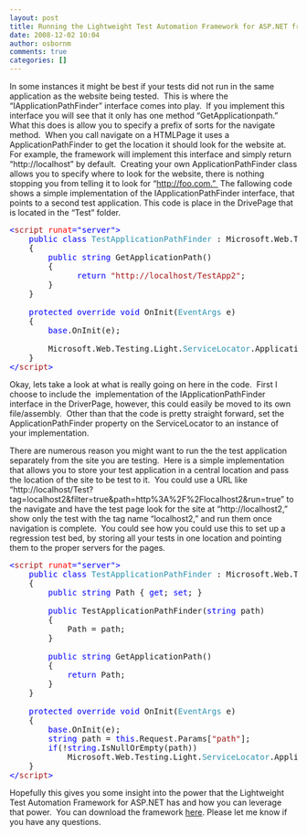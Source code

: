 ```yaml
---
layout: post
title: Running the Lightweight Test Automation Framework for ASP.NET from a separate application
date: 2008-12-02 10:04
author: osbornm
comments: true
categories: []
---
```

In some instances it might be best if your tests did not run in the same application as the website being tested.  This is where the “IApplicationPathFinder” interface comes into play.  If you implement this interface you will see that it only has one method “GetApplicationpath.”  What this does is allow you to specify a prefix of sorts for the navigate method.  When you call navigate on a HTMLPage it uses a ApplicationPathFinder to get the location it should look for the website at.  For example, the framework will implement this interface and simply return “http://localhost” by default.  Creating your own ApplicationPathFinder class allows you to specify where to look for the website, there is nothing stopping you from telling it to look for “http://foo.com.”  The fallowing code shows a simple implementation of the IApplicationPathFinder interface, that points to a second test application. This code is place in the DrivePage that is located in the “Test” folder.

<pre class="code"><span style="color: blue">&lt;</span><span style="color: #a31515">script </span><span style="color: red">runat</span><span style="color: blue">="server"&gt;
    public class </span><span style="color: #2b91af">TestApplicationPathFinder </span>: Microsoft.Web.Testing.Light.<span style="color: #2b91af">IApplicationPathFinder
    </span>{
        <span style="color: blue">public string </span>GetApplicationPath()
        {
              <span style="color: blue">return </span><span style="color: #a31515">"http://localhost/TestApp2"</span>;
        }
    }

    <span style="color: blue">protected override void </span>OnInit(<span style="color: #2b91af">EventArgs </span>e)
    {
        <span style="color: blue">base</span>.OnInit(e);

        Microsoft.Web.Testing.Light.<span style="color: #2b91af">ServiceLocator</span>.ApplicationPathFinder = <span style="color: blue">new </span><span style="color: #2b91af">TestApplicationPathFinder</span>();
    }
<span style="color: blue">&lt;/</span><span style="color: #a31515">script</span><span style="color: blue">&gt;</span></pre>

Okay, lets take a look at what is really going on here in the code.  First I choose to include the  implementation of the IApplicationPathFinder interface in the DriverPage, however, this could easily be moved to its own file/assembly.  Other than that the code is pretty straight forward, set the ApplicationPathFinder property on the ServiceLocator to an instance of your implementation.

There are numerous reason you might want to run the the test application separately from the site you are testing.  Here is a simple implementation that allows you to store your test application in a central location and pass the location of the site to be test to it.  You could use a URL like “http://localhost/Test?tag=localhost2&amp;filter=true&amp;path=http%3A%2F%2Flocalhost2&amp;run=true” to the navigate and have the test page look for the site at “http://localhost2,” show only the test with the tag name “localhost2,” and run them once navigation is complete.  You could see how you could use this to set up a regression test bed, by storing all your tests in one location and pointing them to the proper servers for the pages.

<pre class="code"><span style="color: blue">&lt;</span><span style="color: #a31515">script </span><span style="color: red">runat</span><span style="color: blue">="server"&gt;
    public class </span><span style="color: #2b91af">TestApplicationPathFinder </span>: Microsoft.Web.Testing.Light.<span style="color: #2b91af">IApplicationPathFinder
    </span>{
        <span style="color: blue">public string </span>Path { <span style="color: blue">get</span>; <span style="color: blue">set</span>; }

        <span style="color: blue">public </span>TestApplicationPathFinder(<span style="color: blue">string </span>path)
        {
            Path = path;
        }

        <span style="color: blue">public string </span>GetApplicationPath()
        {
            <span style="color: blue">return </span>Path;
        }
    }

    <span style="color: blue">protected override void </span>OnInit(<span style="color: #2b91af">EventArgs </span>e)
    {
        <span style="color: blue">base</span>.OnInit(e);
        <span style="color: blue">string </span>path = <span style="color: blue">this</span>.Request.Params[<span style="color: #a31515">"path"</span>];
        <span style="color: blue">if</span>(!<span style="color: blue">string</span>.IsNullOrEmpty(path))
            Microsoft.Web.Testing.Light.<span style="color: #2b91af">ServiceLocator</span>.ApplicationPathFinder = <span style="color: blue">new </span><span style="color: #2b91af">TestApplicationPathFinder</span>(path);
    }
<span style="color: blue">&lt;/</span><span style="color: #a31515">script</span><span style="color: blue">&gt;</span></pre>

Hopefully this gives you some insight into the power that the Lightweight Test Automation Framework for ASP.NET has and how you can leverage that power.  You can download the framework <a href="http://www.codeplex.com/aspnet/Wiki/View.aspx?title=ASP.NET%20QA&amp;referringTitle=Home">here</a>. Please let me know if you have any questions.


